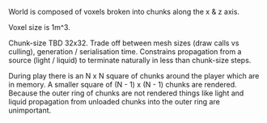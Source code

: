 
World is composed of voxels broken into chunks along the x & z axis.

Voxel size is 1m^3.

Chunk-size TBD 32x32. Trade off between mesh sizes (draw calls vs culling), generation / serialisation time. Constrains propagation from a source (light / liquid) to terminate naturally in less than chunk-size steps.

During play there is an N x N square of chunks around the player which are in memory. A smaller square of (N - 1) x (N - 1) chunks are rendered. Because the outer ring of chunks are not rendered things like light and liquid propagation from unloaded chunks into the outer ring are unimportant.

